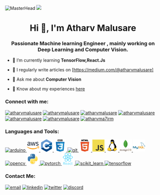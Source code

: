 ![MasterHead](https://res.cloudinary.com/practicaldev/image/fetch/s--LDCCzQ8S--/c_limit%2Cf_auto%2Cfl_progressive%2Cq_66%2Cw_880/https://dev-to-uploads.s3.amazonaws.com/uploads/articles/qi1uzar0x3g3m9n8fh5v.gif)
[![](https://visitcount.itsvg.in/api?id=ATHARVMALUSARE&label=Profile%20Views&color=0&icon=0&pretty=true)](https://visitcount.itsvg.in)
<h1 align="center">Hi 👋, I'm Atharv Malusare</h1>
<h3 align="center">Passionate Machine learning Engineer , mainly working on Deep Learning and Computer Vision.</h3>

- 🌱 I’m currently learning **TensorFlow,React.Js**

- 📝 I regularly write articles on [https://medium.com/@atharvmalusare]

- 💬 Ask me about **Computer Vision**

- 📄 Know about my experiences [here](https://drive.google.com/file/d/1ILWtRg7eFSMRNiTHRCPymO64l1RqiOvt/view?usp=drive_link)

<h3 align="left">Connect with me:</h3>
<p align="left">
<a href="https://linkedin.com/in/atharvmalusare" target="blank"><img align="center" src="https://raw.githubusercontent.com/rahuldkjain/github-profile-readme-generator/master/src/images/icons/Social/linked-in-alt.svg" alt="atharvmalusare" height="30" width="40" /></a>
<a href="https://kaggle.com/atharvmalusare" target="blank"><img align="center" src="https://raw.githubusercontent.com/rahuldkjain/github-profile-readme-generator/master/src/images/icons/Social/kaggle.svg" alt="atharvmalusare" height="30" width="40" /></a>
<a href="https://medium.com/atharvmalusare" target="blank"><img align="center" src="https://raw.githubusercontent.com/rahuldkjain/github-profile-readme-generator/master/src/images/icons/Social/medium.svg" alt="atharvmalusare" height="30" width="40" /></a>
<a href="https://www.codechef.com/users/atharvmalusare" target="blank"><img align="center" src="https://cdn.jsdelivr.net/npm/simple-icons@3.1.0/icons/codechef.svg" alt="atharvmalusare" height="30" width="40" /></a>
<a href="https://www.hackerrank.com/atharvmalusare" target="blank"><img align="center" src="https://raw.githubusercontent.com/rahuldkjain/github-profile-readme-generator/master/src/images/icons/Social/hackerrank.svg" alt="atharvmalusare" height="30" width="40" /></a>
<a href="https://www.leetcode.com/atharvmalusare" target="blank"><img align="center" src="https://raw.githubusercontent.com/rahuldkjain/github-profile-readme-generator/master/src/images/icons/Social/leet-code.svg" alt="atharvmalusare" height="30" width="40" /></a>
<a href="https://auth.geeksforgeeks.org/user/atharvma7irm" target="blank"><img align="center" src="https://raw.githubusercontent.com/rahuldkjain/github-profile-readme-generator/master/src/images/icons/Social/geeks-for-geeks.svg" alt="atharvma7irm" height="30" width="40" /></a>
</p>

<h3 align="left">Languages and Tools:</h3>
<p align="left"> <a href="https://www.arduino.cc/" target="_blank" rel="noreferrer"> <img src="https://cdn.worldvectorlogo.com/logos/arduino-1.svg" alt="arduino" width="40" height="40"/> </a> <a href="https://aws.amazon.com" target="_blank" rel="noreferrer"> <img src="https://raw.githubusercontent.com/devicons/devicon/master/icons/amazonwebservices/amazonwebservices-original-wordmark.svg" alt="aws" width="40" height="40"/> </a> <a href="https://www.w3schools.com/cpp/" target="_blank" rel="noreferrer"> <img src="https://raw.githubusercontent.com/devicons/devicon/master/icons/cplusplus/cplusplus-original.svg" alt="cplusplus" width="40" height="40"/> </a> <a href="https://www.w3schools.com/css/" target="_blank" rel="noreferrer"> <img src="https://raw.githubusercontent.com/devicons/devicon/master/icons/css3/css3-original-wordmark.svg" alt="css3" width="40" height="40"/> </a> <a href="https://git-scm.com/" target="_blank" rel="noreferrer"> <img src="https://www.vectorlogo.zone/logos/git-scm/git-scm-icon.svg" alt="git" width="40" height="40"/> </a> <a href="https://www.w3.org/html/" target="_blank" rel="noreferrer"> <img src="https://raw.githubusercontent.com/devicons/devicon/master/icons/html5/html5-original-wordmark.svg" alt="html5" width="40" height="40"/> </a> <a href="https://developer.mozilla.org/en-US/docs/Web/JavaScript" target="_blank" rel="noreferrer"> <img src="https://raw.githubusercontent.com/devicons/devicon/master/icons/javascript/javascript-original.svg" alt="javascript" width="40" height="40"/> </a> <a href="https://www.linux.org/" target="_blank" rel="noreferrer"> <img src="https://raw.githubusercontent.com/devicons/devicon/master/icons/linux/linux-original.svg" alt="linux" width="40" height="40"/> </a> <a href="https://www.mongodb.com/" target="_blank" rel="noreferrer"> <img src="https://raw.githubusercontent.com/devicons/devicon/master/icons/mongodb/mongodb-original-wordmark.svg" alt="mongodb" width="40" height="40"/> </a> <a href="https://www.mysql.com/" target="_blank" rel="noreferrer"> <img src="https://raw.githubusercontent.com/devicons/devicon/master/icons/mysql/mysql-original-wordmark.svg" alt="mysql" width="40" height="40"/> </a> <a href="https://opencv.org/" target="_blank" rel="noreferrer"> <img src="https://www.vectorlogo.zone/logos/opencv/opencv-icon.svg" alt="opencv" width="40" height="40"/> </a> <a href="https://www.python.org" target="_blank" rel="noreferrer"> <img src="https://raw.githubusercontent.com/devicons/devicon/master/icons/python/python-original.svg" alt="python" width="40" height="40"/> </a> <a href="https://pytorch.org/" target="_blank" rel="noreferrer"> <img src="https://www.vectorlogo.zone/logos/pytorch/pytorch-icon.svg" alt="pytorch" width="40" height="40"/> </a> <a href="https://reactjs.org/" target="_blank" rel="noreferrer"> <img src="https://raw.githubusercontent.com/devicons/devicon/master/icons/react/react-original-wordmark.svg" alt="react" width="40" height="40"/> </a> <a href="https://scikit-learn.org/" target="_blank" rel="noreferrer"> <img src="https://upload.wikimedia.org/wikipedia/commons/0/05/Scikit_learn_logo_small.svg" alt="scikit_learn" width="40" height="40"/> </a> <a href="https://www.tensorflow.org" target="_blank" rel="noreferrer"> <img src="https://www.vectorlogo.zone/logos/tensorflow/tensorflow-icon.svg" alt="tensorflow" width="40" height="40"/> </a> </p>

<h3 align="left">Contact Me:</h3>
<p align="left">
  <a href="mailto:atharvmalusare@gmail.com" target="blank"><img align="center" src="https://img.icons8.com/material-outlined/24/000000/email.png" alt="email" /></a>
  <a href="https://linkedin.com/in/atharvmalusare" target="blank"><img align="center" src="https://img.icons8.com/material-outlined/24/000000/linkedin.png" alt="linkedin" /></a>
  <a href="https://twitter.com/atharvmalusare" target="blank"><img align="center" src="https://img.icons8.com/material-outlined/24/000000/twitter.png" alt="twitter" /></a>
  <a href="https://discord.com/users/8002" target="blank"><img align="center" src="https://img.icons8.com/material-outlined/24/000000/discord.png" alt="discord" /></a>
</p>

